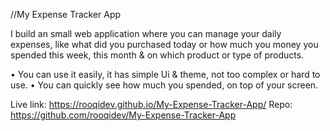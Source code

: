 //My Expense Tracker App

I build an small web application where you can manage your daily expenses, like what did you purchased today or how much you money you spended this week, this month & on which product or type of products.

• You can use it easily, it has simple Ui & theme, not too complex or hard to use.
• You can quickly see how much you spended, on top of your screen.

Live link: https://rooqidev.github.io/My-Expense-Tracker-App/
Repo: https://github.com/rooqidev/My-Expense-Tracker-App
